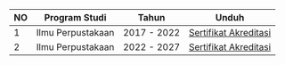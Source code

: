 | NO | Program Studi | Tahun | Unduh |
| ----------- | ----------- | ---------- | ------- |
| 1 | Ilmu Perpustakaan | 2017 - 2022 |  [Sertifikat Akreditasi](https://github.com/uin-fah/ipi-webcon/assets/138652527/ae9f8555-83f5-4af4-83bd-fc9240c03d90) | 
| 2 | Ilmu Perpustakaan | 2022 - 2027 |  [Sertifikat Akreditasi](https://github.com/uin-fah/ipi-webcon/assets/138652527/446a23b7-3342-4065-8f1c-04286156e989) |
